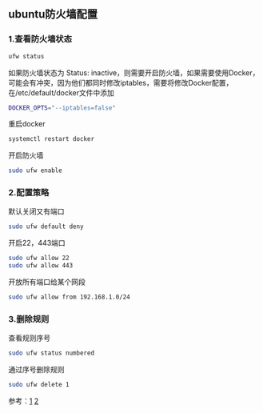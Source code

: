 ## ubuntu防火墙配置


### 1.查看防火墙状态
```bash
ufw status
```

如果防火墙状态为 Status: inactive，则需要开启防火墙，如果需要使用Docker，可能会有冲突，因为他们都同时修改iptables，需要将修改Docker配置，在/etc/default/docker文件中添加
```bash
DOCKER_OPTS="--iptables=false"
```
重启docker
```bash
systemctl restart docker
```
开启防火墙
```bash
sudo ufw enable
```


### 2.配置策略

默认关闭又有端口
```bash
sudo ufw default deny
```

开启22，443端口
```bash
sudo ufw allow 22
sudo ufw allow 443
```

开放所有端口给某个网段
```bash
sudo ufw allow from 192.168.1.0/24
```


### 3.删除规则
查看规则序号
```bash
sudo ufw status numbered
```

通过序号删除规则
```bash
sudo ufw delete 1
```




参考：[1](https://help.ubuntu.com/community/UFW)
     [2](https://www.digitalocean.com/community/questions/sudo-ufw-status-return-inactive)